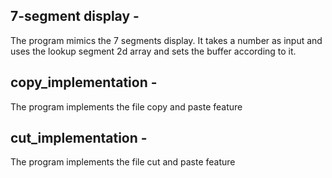 ## 7-segment display -

The program mimics the 7 segments display. It takes a number as input and uses the lookup segment 2d array and sets the buffer according to it.

## copy_implementation -

The program implements the file copy and paste feature

## cut_implementation -

The program implements the file cut and paste feature
